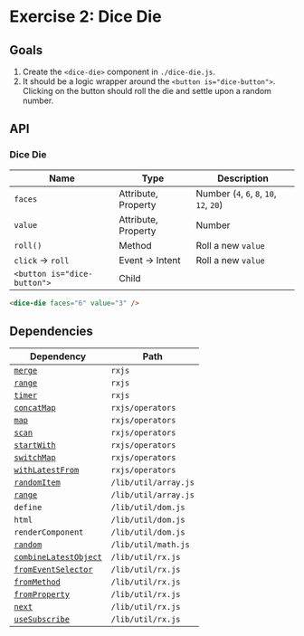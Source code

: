 # Exercise 2: Dice Die

## Goals

1. Create the `<dice-die>` component in `./dice-die.js`.
2. It should be a logic wrapper around the `<button is="dice-button">`. Clicking on the button should roll the die and settle upon a random number.

## API

### Dice Die

|Name|Type|Description|
|---|---|---|
|`faces`|Attribute, Property|Number (`4`, `6`, `8`, `10`, `12`, `20`)|
|`value`|Attribute, Property|Number|
|`roll()`|Method|Roll a new `value`|
|`click` → `roll`|Event → Intent|Roll a new `value`|
|`<button is="dice-button">`|Child||

```html
<dice-die faces="6" value="3" />
```

## Dependencies

|Dependency|Path|
|---|---|
|[`merge`](https://rxjs-dev.firebaseapp.com/api/index/function/merge)|`rxjs`|
|[`range`](https://rxjs-dev.firebaseapp.com/api/index/function/range)|`rxjs`|
|[`timer`](https://rxjs-dev.firebaseapp.com/api/index/function/timer)|`rxjs`|
|[`concatMap`](https://rxjs-dev.firebaseapp.com/api/operators/concatMap)|`rxjs/operators`|
|[`map`](https://rxjs-dev.firebaseapp.com/api/operators/map)|`rxjs/operators`|
|[`scan`](https://rxjs-dev.firebaseapp.com/api/operators/scan)|`rxjs/operators`|
|[`startWith`](https://rxjs-dev.firebaseapp.com/api/operators/startWith)|`rxjs/operators`|
|[`switchMap`](https://rxjs-dev.firebaseapp.com/api/operators/switchMap)|`rxjs/operators`|
|[`withLatestFrom`](https://rxjs-dev.firebaseapp.com/api/operators/withLatestFrom)|`rxjs/operators`|
|[`randomItem`](../../lib/util/README.md#randomitem)|`/lib/util/array.js`|
|[`range`](../../lib/util/README.md#range)|`/lib/util/array.js`|
|`define`|`/lib/util/dom.js`|
|`html`|`/lib/util/dom.js`|
|`renderComponent`|`/lib/util/dom.js`|
|[`random`](../../lib/util/README.md#random)|`/lib/util/math.js`|
|[`combineLatestObject`](../../lib/util/rx/README.md#combinelatestobject)|`/lib/util/rx.js`|
|[`fromEventSelector`](../../lib/util/rx/README.md#fromeventselector)|`/lib/util/rx.js`|
|[`fromMethod`](../../lib/util/rx/README.md#frommethod)|`/lib/util/rx.js`|
|[`fromProperty`](../../lib/util/rx/README.md#fromproperty)|`/lib/util/rx.js`|
|[`next`](../../lib/util/rx/README.md#next)|`/lib/util/rx.js`|
|[`useSubscribe`](../../lib/util/rx/README.md#usesubscribe)|`/lib/util/rx.js`|
